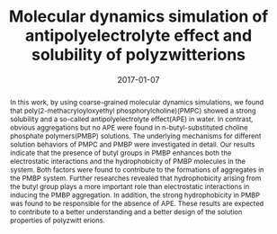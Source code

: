 ---
title: "Molecular dynamics simulation of antipolyelectrolyte effect and solubility of polyzwitterions"
authors:
- Shengchun Yang
- 朱有亮
- Hujun Qian
- Zhongyuan Lü
date: "2017-01-07"
doi: "10.1007/s40242-017-6354-0"
publication_types: ["期刊文章"]
publication: "Chemical Research in Chinese Universities"
publication_short: "Chem. Res. Chin. Univ."
abstract: "In this work, by using coarse-grained molecular dynamics  simulations, we found that poly(2-methacryloyloxyethyl  phosphorylcholine)(PMPC) showed a strong solubility and a so-called  antipolyelectrolyte effect(APE) in water. In contrast, obvious  aggregations but no APE were found in n-butyl-substituted choline  phosphate polymers(PMBP) solutions. The underlying mechanisms for  different solution behaviors of PMPC and PMBP were investigated in  detail. Our results indicate that the presence of butyl groups in PMBP  enhances both the electrostatic interactions and the hydrophobicity of  PMBP molecules in the system. Both factors were found to contribute to  the formations of aggregates in the PMBP system. Further researches  revealed that hydrophobicity arising from the butyl group plays a more  important role than electrostatic interactions in inducing the PMBP  aggregation. In addition, the strong hydrophobicity in PMBP was found to  be responsible for the absence of APE. These results are expected to  contribute to a better understanding and a better design of the solution  properties of polyzwitt erions."
url_pdf: "http://link.springer.com/10.1007/s40242-017-6354-0"
---